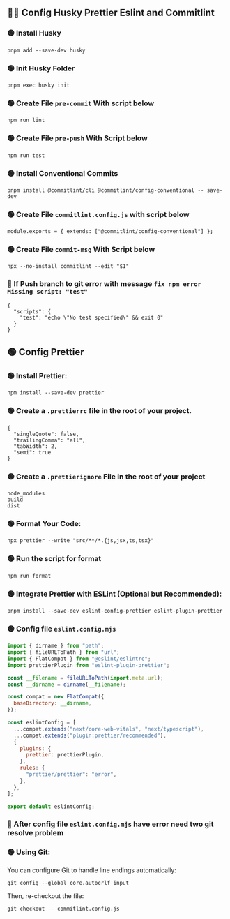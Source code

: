 ## 👨‍💻 Config Husky Prettier Eslint and Commitlint

### 🟢 Install Husky

```
pnpm add --save-dev husky
```

### 🟢 Init Husky Folder

```
pnpm exec husky init
```

### 🟢 Create File `pre-commit` With script below

```
npm run lint

```

### 🟢 Create File `pre-push` With Script below

```
npm run test
```

### 🟢 Install Conventional Commits

```
pnpm install @commitlint/cli @commitlint/config-conventional -- save-dev
```

### 🟢 Create File `commitlint.config.js` with script below

```
module.exports = { extends: ["@commitlint/config-conventional"] };
```

### 🟢 Create File `commit-msg` With Script below

```
npx --no-install commitlint --edit "$1"

```

### 🔴 If Push branch to git error with message `fix npm error Missing script: "test"`

```
{
  "scripts": {
    "test": "echo \"No test specified\" && exit 0"
  }
}
```

## 🟢 Config Prettier

### 🟢 Install Prettier:

```
npm install --save-dev prettier
```

### 🟢 Create a `.prettierrc` file in the root of your project.

```
{
  "singleQuote": false,
  "trailingComma": "all",
  "tabWidth": 2,
  "semi": true
}
```

### 🟢 Create a `.prettierignore` File in the root of your project

```
node_modules
build
dist
```

### 🟢 Format Your Code:

```
npx prettier --write "src/**/*.{js,jsx,ts,tsx}"
```

### 🟢 Run the script for format

```
npm run format
```

### 🟢 Integrate Prettier with ESLint (Optional but Recommended):

```
pnpm install --save-dev eslint-config-prettier eslint-plugin-prettier
```

### 🟢 Config file `eslint.config.mjs`

```jsx
import { dirname } from "path";
import { fileURLToPath } from "url";
import { FlatCompat } from "@eslint/eslintrc";
import prettierPlugin from "eslint-plugin-prettier";

const __filename = fileURLToPath(import.meta.url);
const __dirname = dirname(__filename);

const compat = new FlatCompat({
  baseDirectory: __dirname,
});

const eslintConfig = [
  ...compat.extends("next/core-web-vitals", "next/typescript"),
  ...compat.extends("plugin:prettier/recommended"),
  {
    plugins: {
      prettier: prettierPlugin,
    },
    rules: {
      "prettier/prettier": "error",
    },
  },
];

export default eslintConfig;
```

### 🔴 After config file `eslint.config.mjs` have error need two git resolve problem

### 🟢 Using Git:

You can configure Git to handle line endings automatically:

```
git config --global core.autocrlf input
```

Then, re-checkout the file:

```
git checkout -- commitlint.config.js
```
